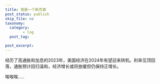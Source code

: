 ```yaml
---
title: 我是一个新页面
post_status: publish
skip_file: no
taxonomy:
  category:
        - log
  post_tag:

post_excerpt: 
---
```

经历了高通胀和加息的2023年，美国经济在2024年有望迎来转机。利率见顶回落，通胀预计回归温和，经济增长或将放缓但仍保持正增长。

唉唉唉…..
